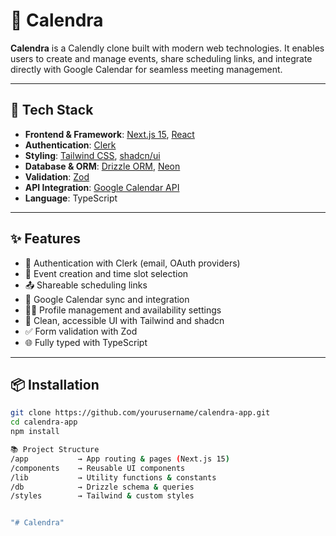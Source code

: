 # 📅 Calendra

**Calendra** is a Calendly clone built with modern web technologies. It enables users to create and manage events, share scheduling links, and integrate directly with Google Calendar for seamless meeting management.

---

## 🚀 Tech Stack

- **Frontend & Framework**: [Next.js 15](https://nextjs.org/), [React](https://reactjs.org/)
- **Authentication**: [Clerk](https://clerk.dev/)
- **Styling**: [Tailwind CSS](https://tailwindcss.com/), [shadcn/ui](https://ui.shadcn.com/)
- **Database & ORM**: [Drizzle ORM](https://orm.drizzle.team/), [Neon](https://neon.tech/)
- **Validation**: [Zod](https://zod.dev/)
- **API Integration**: [Google Calendar API](https://developers.google.com/calendar)
- **Language**: TypeScript

---

## ✨ Features

- 🔐 Authentication with Clerk (email, OAuth providers)
- 📆 Event creation and time slot selection
- 📤 Shareable scheduling links
- 🔗 Google Calendar sync and integration
- 🧑‍💼 Profile management and availability settings
- 🎨 Clean, accessible UI with Tailwind and shadcn
- ✅ Form validation with Zod
- 🌐 Fully typed with TypeScript

---

## 📦 Installation

```bash
git clone https://github.com/yourusername/calendra-app.git
cd calendra-app
npm install

📚 Project Structure
/app           → App routing & pages (Next.js 15)
/components    → Reusable UI components
/lib           → Utility functions & constants
/db            → Drizzle schema & queries
/styles        → Tailwind & custom styles


"# Calendra" 
